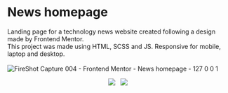 # News homepage
Landing page for a technology news website created following a design made by Frontend Mentor.  
This project was made using HTML, SCSS and JS. Responsive for mobile, laptop and desktop.
<br>
<br>
![FireShot Capture 004 - Frontend Mentor - News homepage - 127 0 0 1](https://user-images.githubusercontent.com/107587774/217901387-4d1d9b31-f76c-44ed-8e47-5a449f80e333.png)

<p align="center">
<img src="https://user-images.githubusercontent.com/107587774/217902395-37330203-0576-4264-ae80-66cd29fea1a3.png"> &nbsp; <img src="https://user-images.githubusercontent.com/107587774/217902396-3d3711d3-9137-4ae0-bd96-86c9a0aaad46.png">
</p>
